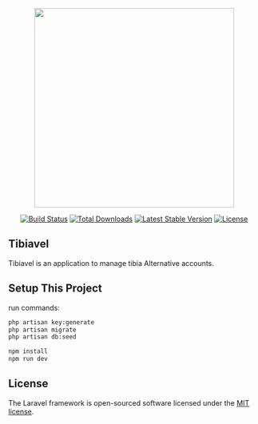 <p align="center"><img src="https://i.imgur.com/jQJfNOy.png" width="400"></p>

<p align="center">
<a href="https://travis-ci.org/laravel/framework"><img src="https://travis-ci.org/laravel/framework.svg" alt="Build Status"></a>
<a href="https://packagist.org/packages/laravel/framework"><img src="https://poser.pugx.org/laravel/framework/d/total.svg" alt="Total Downloads"></a>
<a href="https://packagist.org/packages/laravel/framework"><img src="https://poser.pugx.org/laravel/framework/v/stable.svg" alt="Latest Stable Version"></a>
<a href="https://packagist.org/packages/laravel/framework"><img src="https://poser.pugx.org/laravel/framework/license.svg" alt="License"></a>
</p>

## Tibiavel

Tibiavel is an application to manage tibia Alternative accounts.

## Setup This Project

run commands:
```cmd
php artisan key:generate
php artisan migrate
php artisan db:seed
```

````cmd
npm install
npm run dev
````

## License

The Laravel framework is open-sourced software licensed under the [MIT license](https://opensource.org/licenses/MIT).
